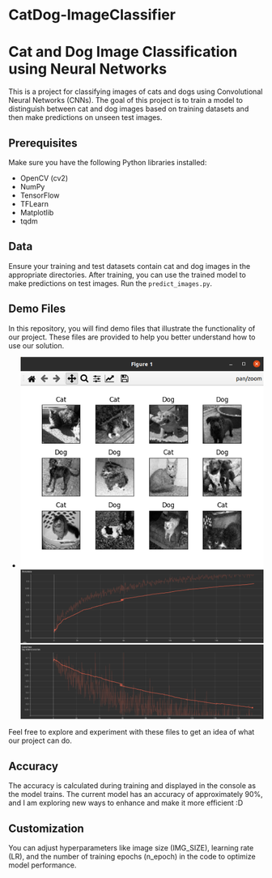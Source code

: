 # CatDog-ImageClassifier

# Cat and Dog Image Classification using Neural Networks

This is a project for classifying images of cats and dogs using Convolutional Neural Networks (CNNs). The goal of this project is to train a model to distinguish between cat and dog images based on training datasets and then make predictions on unseen test images.

## Prerequisites

Make sure you have the following Python libraries installed:

- OpenCV (cv2)
- NumPy
- TensorFlow
- TFLearn
- Matplotlib
- tqdm

## Data

Ensure your training and test datasets contain cat and dog images in the appropriate directories.
After training, you can use the trained model to make predictions on test images. Run the `predict_images.py`.

## Demo Files

In this repository, you will find demo files that illustrate the functionality of our project. These files are provided to help you better understand how to use our solution.

- <div align="center">
  <img src="files/Cat&Dogs-01.png" alt="Demo File Menu">
  <img src="files/accuracy.png" alt="Demo File Accuracy">
  <img src="files/loss.png" alt="Demo File Loss">
</div>


Feel free to explore and experiment with these files to get an idea of what our project can do.


## Accuracy

The accuracy is calculated during training and displayed in the console as the model trains.
The current model has an accuracy of approximately 90%, and I am exploring new ways to enhance and make it more efficient :D

## Customization

You can adjust hyperparameters like image size (IMG_SIZE), learning rate (LR), and the number of training epochs (n_epoch) in the code to optimize model performance.


